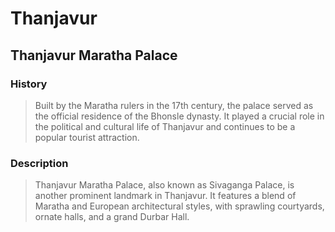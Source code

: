 # Thanjavur 
 ## Thanjavur Maratha Palace 
  
 ### History 
 > Built by the Maratha rulers in the 17th century, the palace served as the official residence of the Bhonsle dynasty. It played a crucial role in the political and cultural life of Thanjavur and continues to be a popular tourist attraction. 
  
 ### Description 
 > Thanjavur Maratha Palace, also known as Sivaganga Palace, is another prominent landmark in Thanjavur. It features a blend of Maratha and European architectural styles, with sprawling courtyards, ornate halls, and a grand Durbar Hall.
